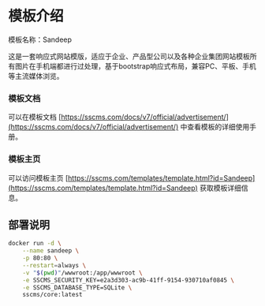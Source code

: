 # 模板介绍

模板名称：Sandeep

这是一套响应式网站模版，适应于企业、产品型公司以及各种企业集团网站模板所有图片在手机端都进行过处理，基于bootstrap响应式布局，兼容PC、平板、手机等主流媒体浏览。

### 模板文档

可以在模板文档 [https://sscms.com/docs/v7/official/advertisement/](https://sscms.com/docs/v7/official/advertisement/) 中查看模板的详细使用手册。

### 模板主页

可以访问模板主页 [https://sscms.com/templates/template.html?id=Sandeep](https://sscms.com/templates/template.html?id=Sandeep) 获取模板详细信息。


## 部署说明

``` bash
docker run -d \
    --name sandeep \
    -p 80:80 \
    --restart=always \
    -v "$(pwd)"/wwwroot:/app/wwwroot \
    -e SSCMS_SECURITY_KEY=e2a3d303-ac9b-41ff-9154-930710af0845 \
    -e SSCMS_DATABASE_TYPE=SQLite \
    sscms/core:latest
```